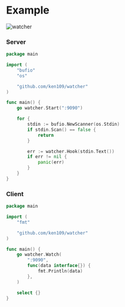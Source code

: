 # Example

![watcher](https://user-images.githubusercontent.com/37901879/126532652-92ad5408-84c4-41cb-94c0-9bf38b2e6f06.gif)


### Server

```go
package main

import (
	"bufio"
	"os"

	"github.com/ken109/watcher"
)

func main() {
	go watcher.Start(":9090")

	for {
		stdin := bufio.NewScanner(os.Stdin)
		if stdin.Scan() == false {
			return
		}

		err := watcher.Hook(stdin.Text())
		if err != nil {
			panic(err)
		}
	}
}
```

### Client

```go
package main

import (
	"fmt"

	"github.com/ken109/watcher"
)

func main() {
	go watcher.Watch(
		":9090",
		func(data interface{}) {
			fmt.Println(data)
		},
	)

	select {}
}
```
